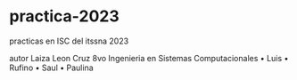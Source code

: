 # practica-2023
practicas en ISC del itssna 2023

autor Laiza Leon Cruz
8vo Ingenieria en Sistemas Computacionales
•	Luis 
•	Rufino
•	Saul
•	Paulina
